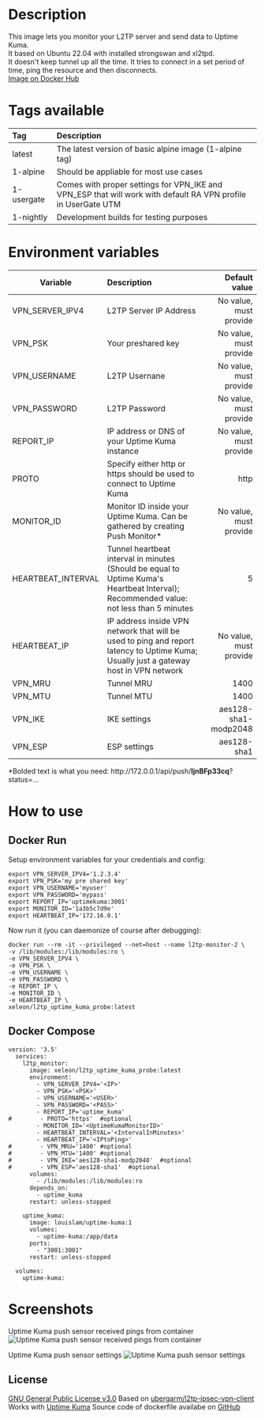 # Description
This image lets you monitor your L2TP server and send data to Uptime Kuma.\
It based on Ubuntu 22.04 with installed strongswan and xl2tpd.\
It doesn't keep tunnel up all the time. It tries to connect in a set period of time, ping the resource and then disconnects.\
[Image on Docker Hub](https://hub.docker.com/r/xeleon/l2tp_uptime_kuma_probe)

# Tags available
| Tag | Description |
| :---------------- | :-------------------|
| latest | The latest version of basic alpine image (1-alpine tag) |
| 1-alpine | Should be appliable for most use cases |
| 1-usergate | Comes with proper settings for VPN_IKE and VPN_ESP that will work with default RA VPN profile in UserGate UTM |
| 1-nightly | Development builds for testing purposes |

# Environment variables
|  Variable | Description | Default value |
| ------------- |:-------------| -----:|
| VPN_SERVER_IPV4 | L2TP Server IP Address | No value, must provide |
| VPN_PSK                              | Your preshared key |   No value, must provide|
| VPN_USERNAME                | L2TP Usernane      |    No value, must provide|
| VPN_PASSWORD                | L2TP Password      |    No value, must provide |
| REPORT_IP                          | IP address or DNS of your Uptime Kuma instance | No value, must provide | 
| PROTO                                  | Specify either http or https should be used to connect to Uptime Kuma | http |
| MONITOR_ID                       | Monitor ID inside your Uptime Kuma. Can be gathered by creating Push Monitor*  |    No value, must provide|
| HEARTBEAT_INTERVAL    | Tunnel heartbeat interval in minutes (Should be equal to Uptime Kuma's Heartbeat Interval); Recommended value: not less than 5 minutes |    5 |
| HEARTBEAT_IP                   | IP address inside VPN network that will be used to ping and report latency to Uptime Kuma; Usually just a gateway host in VPN network |    No value, must provide |
| VPN_MRU                            | Tunnel MRU  | 1400 |
| VPN_MTU                            | Tunnel MTU  | 1400 |
| VPN_IKE                               | IKE settings |    aes128-sha1-modp2048 |
| VPN_ESP                             | ESP settings |    aes128-sha1 |


*Bolded text is what you need: http:\/\/172.0.0.1/api/push/**IjnBFp33cq**?status=...

# How to use
## Docker Run
Setup environment variables for your credentials and config:
``` 
export VPN_SERVER_IPV4='1.2.3.4'
export VPN_PSK='my pre shared key'
export VPN_USERNAME='myuser'
export VPN_PASSWORD='mypass'
export REPORT_IP='uptimekuma:3001'
export MONITOR_ID='1a3b5c7d9e'
export HEARTBEAT_IP='172.16.0.1'
```
Now run it (you can daemonize of course after debugging):
```
docker run --rm -it --privileged --net=host --name l2tp-monitor-2 \
-v /lib/modules:/lib/modules:ro \
-e VPN_SERVER_IPV4 \
-e VPN_PSK \
-e VPN_USERNAME \
-e VPN_PASSWORD \
-e REPORT_IP \
-e MONITOR_ID \
-e HEARTBEAT_IP \
xeleon/l2tp_uptime_kuma_probe:latest
```
## Docker Compose
```
version: '3.5'
  services:
    l2tp_monitor:
      image: xeleon/l2tp_uptime_kuma_probe:latest
      environment:
        - VPN_SERVER_IPV4='<IP>'
        - VPN_PSK='<PSK>'
        - VPN_USERNAME='<USER>'
        - VPN_PASSWORD='<PASS>'
        - REPORT_IP='uptime_kuma'
#        - PROTO='https'  #optional
        - MONITOR_ID='<UptimeKumaMonitorID>'
        - HEARTBEAT_INTERVAL='<IntervalInMinutes>'
        - HEARTBEAT_IP='<IPtoPing>'
#        - VPN_MRU='1400' #optional
#        - VPN_MTU='1400' #optional
#        - VPN_IKE='aes128-sha1-modp2048'  #optional
#        - VPN_ESP='aes128-sha1'  #optional
      volumes:
        - /lib/modules:/lib/modules:ro
      depends_on:
        - uptime_kuma
      restart: unless-stopped

    uptime_kuma:
      image: louislam/uptime-kuma:1
      volumes:
        - uptime-kuma:/app/data
      ports:
        - "3001:3001"
      restart: unless-stopped

  volumes:
    uptime-kuma:
```

# Screenshots
Uptime Kuma push sensor received pings from container
![Uptime Kuma push sensor received pings from container](https://i.imgur.com/eeyFsFD.png)

Uptime Kuma push sensor settings
![Uptime Kuma push sensor settings](https://imgur.com/RIarqbb.png)

## License
[GNU General Public License v3.0](https://github.com/xe-leon/l2tp_uptime_kuma_probe/blob/master/LICENSE)
Based on [ubergarm/l2tp-ipsec-vpn-client](https://hub.docker.com/r/ubergarm/l2tp-ipsec-vpn-client)
Works with [Uptime Kuma](https://hub.docker.com/r/louislam/uptime-kuma)
Source code of dockerfile availabe on [GitHub](https://github.com/)
